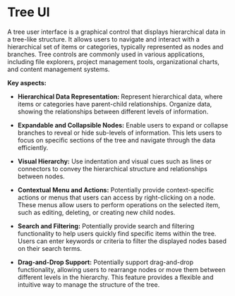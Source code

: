 # Tree UI

A tree user interface is a graphical control that displays hierarchical data in a tree-like structure. It allows users to navigate and interact with a hierarchical set of items or categories, typically represented as nodes and branches. Tree controls are commonly used in various applications, including file explorers, project management tools, organizational charts, and content management systems.

**Key aspects:**

* **Hierarchical Data Representation:** Represent hierarchical data, where items or categories have parent-child relationships. Organize data, showing the relationships between different levels of information.

* **Expandable and Collapsible Nodes:** Enable users to expand or collapse branches to reveal or hide sub-levels of information. This lets users to focus on specific sections of the tree and navigate through the data efficiently.

* **Visual Hierarchy:** Use indentation and visual cues such as lines or connectors to convey the hierarchical structure and relationships between nodes.

* **Contextual Menu and Actions:** Potentially provide context-specific actions or menus that users can access by right-clicking on a node. These menus allow users to perform operations on the selected item, such as editing, deleting, or creating new child nodes.

* **Search and Filtering:** Potentially provide search and filtering functionality to help users quickly find specific items within the tree. Users can enter keywords or criteria to filter the displayed nodes based on their search terms.

* **Drag-and-Drop Support:** Potentially support drag-and-drop functionality, allowing users to rearrange nodes or move them between different levels in the hierarchy. This feature provides a flexible and intuitive way to manage the structure of the tree.
